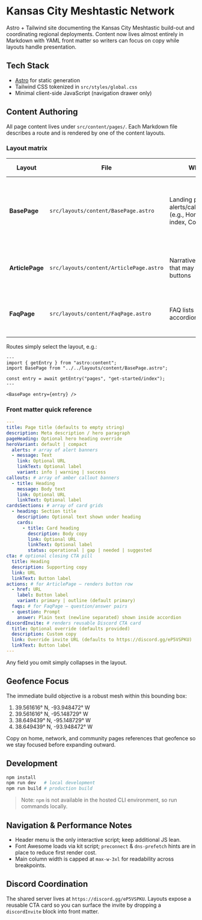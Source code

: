 # Kansas City Meshtastic Network

Astro + Tailwind site documenting the Kansas City Meshtastic build-out and coordinating regional deployments. Content now lives almost entirely in Markdown with YAML front matter so writers can focus on copy while layouts handle presentation.

## Tech Stack
- [Astro](https://astro.build/) for static generation
- Tailwind CSS tokenized in `src/styles/global.css`
- Minimal client-side JavaScript (navigation drawer only)

## Content Authoring
All page content lives under `src/content/pages/`. Each Markdown file describes a route and is rendered by one of the content layouts.

### Layout matrix
| Layout | File | When to use | YAML fields consumed |
| --- | --- | --- | --- |
| **BasePage** | `src/layouts/content/BasePage.astro` | Landing pages with alerts/callouts/cards/CTAs (e.g., Home, Get Started index, Community index) | `title`, `description`, `pageHeading`, `heroVariant`, `alerts`, `callouts`, `cardsSections`, `cta`, `discordInvite` |
| **ArticlePage** | `src/layouts/content/ArticlePage.astro` | Narrative pages or guides that may include CTA buttons | `title`, `description`, `pageHeading`, `heroVariant`, `actions`, `discordInvite` |
| **FaqPage** | `src/layouts/content/FaqPage.astro` | FAQ lists rendered as accordions | `title`, `description`, `pageHeading`, `heroVariant`, `faqs`, `discordInvite` |

Routes simply select the layout, e.g.:

```astro
---
import { getEntry } from "astro:content";
import BasePage from "../../layouts/content/BasePage.astro";

const entry = await getEntry("pages", "get-started/index");
---

<BasePage entry={entry} />
```

### Front matter quick reference
```yaml
---
title: Page title (defaults to empty string)
description: Meta description / hero paragraph
pageHeading: Optional hero heading override
heroVariant: default | compact
  alerts: # array of alert banners
  - message: Text
    link: Optional URL
    linkText: Optional label
    variant: info | warning | success
callouts: # array of amber callout banners
  - title: Heading
    message: Body text
    link: Optional URL
    linkText: Optional label
cardsSections: # array of card grids
  - heading: Section title
    description: Optional text shown under heading
    cards:
      - title: Card heading
        description: Body copy
        link: Optional URL
        linkText: Optional label
        status: operational | gap | needed | suggested
cta: # optional closing CTA pill
  title: Heading
  description: Supporting copy
  link: URL
  linkText: Button label
actions: # for ArticlePage – renders button row
  - href: URL
    label: Button label
    variant: primary | outline (default primary)
  faqs: # for FaqPage – question/answer pairs
  - question: Prompt
    answer: Plain text (newline separated) shown inside accordion
discordInvite: # renders reusable Discord CTA card
  title: Optional override (defaults provided)
  description: Custom copy
  link: Override invite URL (defaults to https://discord.gg/eP5VSPKU)
  linkText: Button label
---
```

Any field you omit simply collapses in the layout.

## Geofence Focus
The immediate build objective is a robust mesh within this bounding box:
1. 39.561616° N, -93.948472° W
2. 39.561616° N, -95.148729° W
3. 38.649439° N, -95.148729° W
4. 38.649439° N, -93.948472° W

Copy on home, network, and community pages references that geofence so we stay focused before expanding outward.

## Development
```bash
npm install
npm run dev   # local development
npm run build # production build
```

> Note: `npm` is not available in the hosted CLI environment, so run commands locally.

## Navigation & Performance Notes
- Header menu is the only interactive script; keep additional JS lean.
- Font Awesome loads via kit script; `preconnect` & `dns-prefetch` hints are in place to reduce first render cost.
- Main column width is capped at `max-w-3xl` for readability across breakpoints.

## Discord Coordination
The shared server lives at `https://discord.gg/eP5VSPKU`. Layouts expose a reusable CTA card so you can surface the invite by dropping a `discordInvite` block into front matter.
